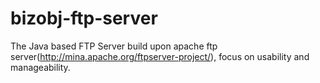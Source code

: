 bizobj-ftp-server
=================

The Java based FTP Server build upon apache ftp server(http://mina.apache.org/ftpserver-project/), focus on usability and manageability.
